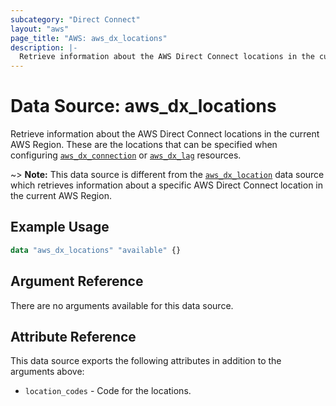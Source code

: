 ```yaml
---
subcategory: "Direct Connect"
layout: "aws"
page_title: "AWS: aws_dx_locations"
description: |-
  Retrieve information about the AWS Direct Connect locations in the current AWS Region.
---
```


# Data Source: aws_dx_locations

Retrieve information about the AWS Direct Connect locations in the current AWS Region.
These are the locations that can be specified when configuring [`aws_dx_connection`](/docs/providers/aws/r/dx_connection.html) or [`aws_dx_lag`](/docs/providers/aws/r/dx_lag.html) resources.

~> **Note:** This data source is different from the [`aws_dx_location`](/docs/providers/aws/d/dx_location.html) data source which retrieves information about a specific AWS Direct Connect location in the current AWS Region.

## Example Usage

```terraform
data "aws_dx_locations" "available" {}
```

## Argument Reference

There are no arguments available for this data source.

## Attribute Reference

This data source exports the following attributes in addition to the arguments above:

* `location_codes` - Code for the locations.
